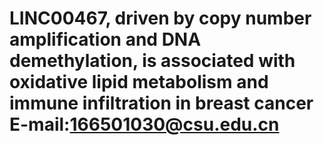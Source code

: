 # LINC00467, driven by copy number amplification and DNA demethylation, is associated with oxidative lipid metabolism and immune infiltration in breast cancer E-mail:166501030@csu.edu.cn

